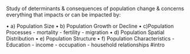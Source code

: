 Study of determinants & consequences of population change & concerns everything that impacts or can be impacted by: 
 
• a) Population Size 
• b) Population Growth or Decline 
• c)Population Processes 
	- mortality 
	- fertility
	- migration
• d) Population Spatial Distribution 
• e) Population Structure 
• f) Population Characteristics
	- Education
	- income
	- occupation 
	- household relationships
#intro